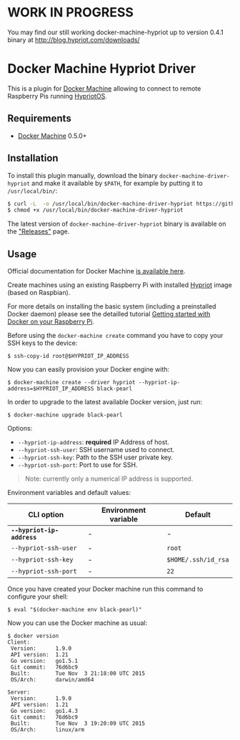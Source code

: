 # **WORK IN PROGRESS**

You may find our still working docker-machine-hypriot up to version 0.4.1 binary at http://blog.hypriot.com/downloads/

# Docker Machine Hypriot Driver

This is a plugin for [Docker Machine](https://docs.docker.com/machine/) allowing
to connect to remote Raspberry Pis running [HypriotOS](http://blog.hypriot.com).

## Requirements
* [Docker Machine](https://docs.docker.com/machine/) 0.5.0+

## Installation

To install this plugin manually, download the binary `docker-machine-driver-hypriot`
and  make it available by `$PATH`, for example by putting it to `/usr/local/bin/`:

```bash
$ curl -L  -o /usr/local/bin/docker-machine-driver-hypriot https://github.com/hypriot/docker-machine-hypriot/releases/download/v0.0.1/docker-machine-driver-hypriot
$ chmod +x /usr/local/bin/docker-machine-driver-hypriot
```

The latest version of `docker-machine-driver-hypriot` binary is available on
the ["Releases"](https://github.com/hypriot/docker-machine-hypriot/releases) page.


## Usage

Official documentation for Docker Machine [is available here](https://docs.docker.com/machine/).

Create machines using an existing Raspberry Pi with installed [Hypriot](http://blog.hypriot.com/) image (based on Raspbian).

For more details on installing the basic system (including a preinstalled Docker daemon) please
see the detailled tutorial [Getting started with Docker on your Raspberry Pi](http://blog.hypriot.com/getting-started-with-docker-on-your-arm-device/).

Before using the `docker-machine create` command you have to copy your SSH keys to the device:

```
$ ssh-copy-id root@$HYPRIOT_IP_ADDRESS
```

Now you can easily provision your Docker engine with:

```
$ docker-machine create --driver hypriot --hypriot-ip-address=$HYPRIOT_IP_ADDRESS black-pearl
```

In order to upgrade to the latest available Docker version, just run:

```
$ docker-machine upgrade black-pearl
```

Options:

 - `--hypriot-ip-address`: **required** IP Address of host.
 - `--hypriot-ssh-user`: SSH username used to connect.
 - `--hypriot-ssh-key`: Path to the SSH user private key.
 - `--hypriot-ssh-port`: Port to use for SSH.

> Note: currently only a numerical IP address is supported.

Environment variables and default values:

| CLI option                 | Environment variable | Default             |
|----------------------------|----------------------|---------------------|
| **`--hypriot-ip-address`** | -                    | -                   |
| `--hypriot-ssh-user`       | -                    | `root`              |
| `--hypriot-ssh-key`        | -                    | `$HOME/.ssh/id_rsa` |
| `--hypriot-ssh-port`       | -                    | `22`                |

Once you have created your Docker machine run this command to configure your shell:

```
$ eval "$(docker-machine env black-pearl)"
```

Now you can use the Docker machine as usual:

```
$ docker version
Client:
 Version:      1.9.0
 API version:  1.21
 Go version:   go1.5.1
 Git commit:   76d6bc9
 Built:        Tue Nov  3 21:18:00 UTC 2015
 OS/Arch:      darwin/amd64

Server:
 Version:      1.9.0
 API version:  1.21
 Go version:   go1.4.3
 Git commit:   76d6bc9
 Built:        Tue Nov  3 19:20:09 UTC 2015
 OS/Arch:      linux/arm
```
